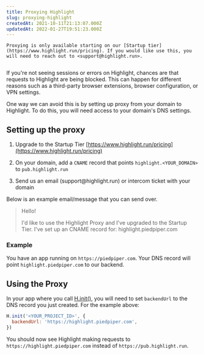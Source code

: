 ```yaml
---
title: Proxying Highlight
slug: proxying-highlight
createdAt: 2021-10-11T21:13:07.000Z
updatedAt: 2022-01-27T19:51:23.000Z
---
```


```hint
Proxying is only available starting on our [Startup tier](https://www.highlight.run/pricing). If you would like use this, you will need to reach out to <support@highlight.run>.


```

If you're not seeing sessions or errors on Highlight, chances are that requests to Highlight are being blocked. This can happen for different reasons such as a third-party browser extensions, browser configuration, or VPN settings.

One way we can avoid this is by setting up proxy from your domain to Highlight. To do this, you will need access to your domain's DNS settings.

## Setting up the proxy

1.  Upgrade to the Startup Tier [https://www.highlight.run/pricing](https://www.highlight.run/pricing)

2.  On your domain, add a `CNAME` record that points `highlight.<YOUR_DOMAIN>` to `pub.highlight.run`

3.  Send us an email (support\@highlight.run) or intercom ticket with your domain

Below is an example email/message that you can send over.

> Hello!
>
> I'd like to use the Highlight Proxy and I've upgraded to the Startup Tier. I've set up an CNAME record for: highlight.piedpiper.com

### Example

You have an app running on `https://piedpiper.com`. Your DNS record will point `highlight.piedpiper.com` to our backend.

## Using the Proxy

In your app where you call [H.init()](../../../sdk/client.md#Hinit), you will need to set `backendUrl` to the DNS record you just created. For the example above:

```javascript
H.init('<YOUR_PROJECT_ID>', {
  backendUrl: 'https://highlight.piedpiper.com',
})
```

You should now see Highlight making requests to `https://highlight.piedpiper.com` instead of `https://pub.highlight.run`.
